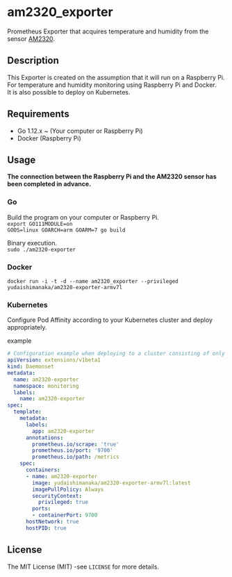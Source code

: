 # am2320_exporter  
Prometheus Exporter that acquires temperature and humidity from the sensor [AM2320](http://akizukidenshi.com/download/ds/aosong/AM2320.pdf).  

## Description
This Exporter is created on the assumption that it will run on a Raspberry Pi.  
For temperature and humidity monitoring using Raspberry Pi and Docker.  
It is also possible to deploy on Kubernetes.  

## Requirements
- Go 1.12.x ~ (Your computer or Raspberry Pi)
- Docker (Raspberry Pi)

## Usage
**The connection between the Raspberry Pi and the AM2320 sensor has been completed in advance.**

### Go
Build the program on your computer or Raspberry Pi.  
`export GO111MODULE=on`  
`GOOS=linux GOARCH=arm GOARM=7 go build`  

Binary execution.  
`sudo ./am2320-exporter`  

### Docker
`docker run -i -t -d --name am2320_exporter --privileged yudaishimanaka/am2320-exporter-armv7l`

### Kubernetes
Configure Pod Affinity according to your Kubernetes cluster and deploy appropriately.  

example
```yml
# Configuration example when deploying to a cluster consisting of only Master and Edge nodes.
apiVersion: extensions/v1beta1
kind: Daemonset
metadata:
  name: am2320-exporter
  namespace: monitoring
  labels:
    name: am2320-exporter
spec:
  template:
    metadata:
      labels:
        app: am2320-exporter
      annotations:
        prometheus.io/scrape: 'true'
        prometheus.io/port: '9700'
        prometheus.io/path: /metrics
    spec:
      containers:
      - name: am2320-exporter
        image: yudaishimanaka/am2320-exporter-armv7l:latest
        imagePullPolicy: Always
        securityContext:
          privileged: true
        ports:
        - containerPort: 9700
      hostNetwork: true
      hostPID: true
```

## License
The MIT License (MIT) -see `LICENSE` for more details.
